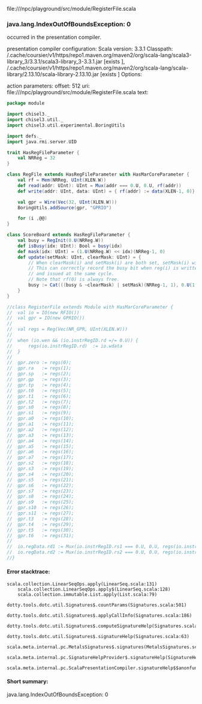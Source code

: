 file://<WORKSPACE>/npc/playground/src/module/RegisterFile.scala
### java.lang.IndexOutOfBoundsException: 0

occurred in the presentation compiler.

presentation compiler configuration:
Scala version: 3.3.1
Classpath:
<HOME>/.cache/coursier/v1/https/repo1.maven.org/maven2/org/scala-lang/scala3-library_3/3.3.1/scala3-library_3-3.3.1.jar [exists ], <HOME>/.cache/coursier/v1/https/repo1.maven.org/maven2/org/scala-lang/scala-library/2.13.10/scala-library-2.13.10.jar [exists ]
Options:



action parameters:
offset: 512
uri: file://<WORKSPACE>/npc/playground/src/module/RegisterFile.scala
text:
```scala
package module

import chisel3._
import chisel3.util._
import chisel3.util.experimental.BoringUtils

import defs._
import java.rmi.server.UID

trait HasRegFileParameter {
	val NRReg = 32
}

class RegFile extends HasRegFileParameter with HasMarCoreParameter {
	val rf = Mem(NRReg, UInt(XLEN.W))
	def read(addr: UInt): UInt = Mux(addr === 0.U, 0.U, rf(addr))
	def write(addr: UInt, data: UInt) = { rf(addr) := data(XLEN-1, 0)}

	val gpr = Wire(Vec(32, UInt(XLEN.W)))
	BoringUtils.addSource(gpr, "GPRIO")

	for (i ,@@)
}

class ScoreBoard extends HasRegFileParameter {
	val busy = RegInit(0.U(NRReg.W))
	def isBusy(idx: UInt): Bool = busy(idx)
	def mask(idx: UInt) = (1.U(NRReg.W) << idx)(NRReg-1, 0)
	def update(setMask: UInt, clearMask: UInt) = {
		// When clearMask(i) and setMask(i) are both set, setMask(i) wins.
		// This can correctly record the busy bit when reg(i) is written
		// and issued at the same cycle.
		// Note that rf(0) is always free.
		busy := Cat(((busy & ~clearMask) | setMask)(NRReg-1, 1), 0.U(1.W))
	}
}

//class RegisterFile extends Module with HasMarCoreParameter {
//	val io = IO(new RFIO())
//	val gpr = IO(new GPRIO())
//
//	val regs = Reg(Vec(NR_GPR, UInt(XLEN.W)))
//
//	when (io.wen && (io.instrRegID.rd =/= 0.U)) {
//		regs(io.instrRegID.rd)  := io.wdata
//	}
//
//	gpr.zero := regs(0);
//	gpr.ra   := regs(1);
//	gpr.sp   := regs(2);
//	gpr.gp   := regs(3);
//	gpr.tp   := regs(4);
//	gpr.t0   := regs(5);
//	gpr.t1   := regs(6);
//	gpr.t2   := regs(7);
//	gpr.s0   := regs(8);
//	gpr.s1   := regs(9);
//	gpr.a0   := regs(10);
//	gpr.a1   := regs(11);
//	gpr.a2   := regs(12);
//	gpr.a3   := regs(13);
//	gpr.a4   := regs(14);
//	gpr.a5   := regs(15);
//	gpr.a6   := regs(16);
//	gpr.a7   := regs(17);
//	gpr.s2   := regs(18);
//	gpr.s3   := regs(19);
//	gpr.s4   := regs(20);
//	gpr.s5   := regs(21);
//	gpr.s6   := regs(22);
//	gpr.s7   := regs(23);
//	gpr.s8   := regs(24);
//	gpr.s9   := regs(25);
//	gpr.s10  := regs(26);
//	gpr.s11  := regs(27);
//	gpr.t3   := regs(28);
//	gpr.t4   := regs(29);
//	gpr.t5   := regs(30);
//	gpr.t6   := regs(31);
//
//	io.regData.rd1 := Mux(io.instrRegID.rs1 === 0.U, 0.U, regs(io.instrRegID.rs1))
//	io.regData.rd2 := Mux(io.instrRegID.rs2 === 0.U, 0.U, regs(io.instrRegID.rs2))
//}
```



#### Error stacktrace:

```
scala.collection.LinearSeqOps.apply(LinearSeq.scala:131)
	scala.collection.LinearSeqOps.apply$(LinearSeq.scala:128)
	scala.collection.immutable.List.apply(List.scala:79)
	dotty.tools.dotc.util.Signatures$.countParams(Signatures.scala:501)
	dotty.tools.dotc.util.Signatures$.applyCallInfo(Signatures.scala:186)
	dotty.tools.dotc.util.Signatures$.computeSignatureHelp(Signatures.scala:94)
	dotty.tools.dotc.util.Signatures$.signatureHelp(Signatures.scala:63)
	scala.meta.internal.pc.MetalsSignatures$.signatures(MetalsSignatures.scala:17)
	scala.meta.internal.pc.SignatureHelpProvider$.signatureHelp(SignatureHelpProvider.scala:51)
	scala.meta.internal.pc.ScalaPresentationCompiler.signatureHelp$$anonfun$1(ScalaPresentationCompiler.scala:398)
```
#### Short summary: 

java.lang.IndexOutOfBoundsException: 0